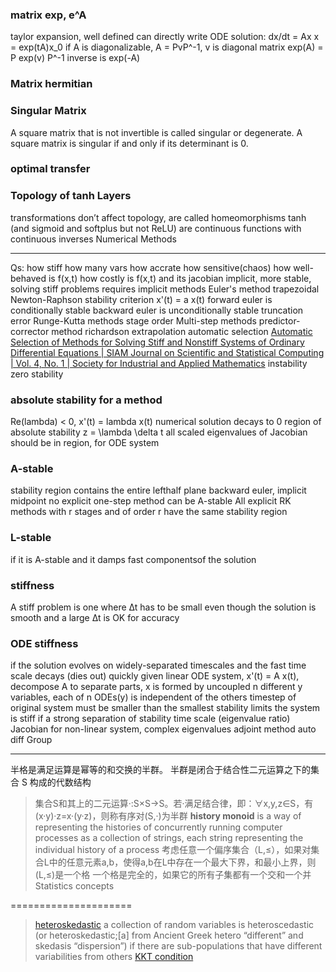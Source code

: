 ### matrix exp, e^A
taylor expansion, well defined
can directly write ODE solution:
dx/dt = Ax
x = exp(tA)x\_0
if A is diagonalizable, A = PvP^-1, v is diagonal matrix
exp(A) = P exp(v) P^-1
inverse is exp(-A)
### Matrix hermitian
### Singular Matrix
A square matrix that is not invertible is called singular or degenerate. A square matrix is singular if and only if its determinant is 0.
### optimal transfer
### Topology of tanh Layers
transformations don’t affect topology, are called homeomorphisms
tanh (and sigmoid and softplus but not ReLU) are continuous functions with continuous inverses
Numerical Methods


-------------------
Qs:
how stiff
how many vars
how accrate
how sensitive(chaos)
how well-behaved is f(x,t)
how costly is f(x,t) and its jacobian
implicit,
more stable, solving stiff problems requires implicit methods
Euler's method
trapezoidal
Newton-Raphson
stability criterion
x'(t) = a x(t)
forward euler is conditionally stable
backward euler is unconditionally stable
truncation error
Runge-Kutta methods
stage order
Multi-step methods
predictor-corrector method
richardson extrapolation
automatic selection
[Automatic Selection of Methods for Solving Stiff and Nonstiff Systems of Ordinary Differential Equations | SIAM Journal on Scientific and Statistical Computing | Vol. 4, No. 1 | Society for Industrial and Applied Mathematics](https://epubs.siam.org/doi/pdf/10.1137/0904010?casa_token=sBjDZTSayFQAAAAA:XhlfyWkS4MRFNRnrZ6LmQff_UXAH7riLBkpcA58llDnYEJycmMMbMCli9cFkoYKRT7uNos94IpA)
instability
zero stability
### absolute stability for a method
Re(lambda) < 0, x'(t) = lambda x(t) numerical solution decays to 0
region of absolute stability z = \\lambda \\delta t
all scaled eigenvalues of Jacobian should be in region, for ODE system
### A-stable
stability region contains the entire lefthalf plane
backward euler, implicit midpoint
no explicit one-step method can be A-stable
All explicit RK methods with r stages and of order r have the same stability region
### L-stable
if it is A-stable and it damps fast componentsof the solution
### stiffness
A stiff problem is one where ∆t has to be small even though the solution is smooth and a large ∆t is OK for accuracy
### ODE stiffness
if the solution evolves on widely-separated timescales and the fast time scale decays (dies out) quickly
given linear ODE system, x'(t) = A x(t), decompose A to separate parts, x is formed by uncoupled n different y variables, each of n ODEs(y) is independent of the others
timestep of original system must be smaller than the smallest stability limits
the system is stiff if a strong separation of stability time scale (eigenvalue ratio)
Jacobian for non-linear system, complex eigenvalues
adjoint method
auto diff
Group


-------
半格是满足运算是幂等的和交换的半群。
半群是闭合于结合性二元运算之下的集合 S 构成的代数结构
> 集合S和其上的二元运算·:S×S→S。若·满足结合律，即：∀x,y,z∈S，有(x·y)·z=x·(y·z)，则称有序对(S,·)为半群
**history monoid** is a way of representing the histories of concurrently running computer processes as a collection of strings, each string representing the individual history of a process
考虑任意一个偏序集合（L,≤），如果对集合L中的任意元素a,b，使得a,b在L中存在一个最大下界，和最小上界，则(L,≤)是一个格
一个格是完全的，如果它的所有子集都有一个交和一个并
Statistics concepts


=====================
> [heteroskedastic](https://en.wikipedia.org/wiki/Heteroscedasticity)
a collection of random variables is heteroscedastic (or heteroskedastic;\[a\] from Ancient Greek hetero “different” and skedasis “dispersion”) if there are sub-populations that have different variabilities from others
> [KKT condition](https://en.wikipedia.org/wiki/Karush%E2%80%93Kuhn%E2%80%93Tucker_conditions)